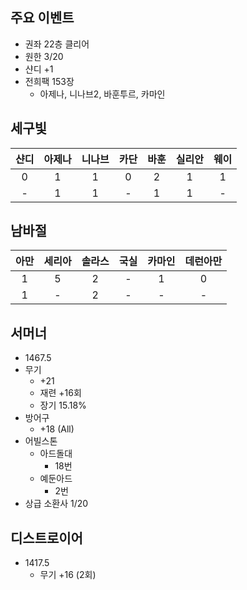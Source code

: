 주요 이벤트
---
* 권좌 22층 클리어
* 원한 3/20
* 샨디 +1
* 전희팩 153장
  * 아제나, 니나브2, 바훈투르, 카마인


세구빛
---
|샨디|아제나|니나브|카단|바훈|실리안|웨이|
|:-:|:-:|:-:|:-:|:-:|:-:|:-:|
|0|1|1|0|2|1|1|
|-|1|1|-|1|1|-|

남바절
---
|아만|세리아|솔라스|국실|카마인|데런아만|
|:-:|:-:|:-:|:-:|:-:|:-:|
|1|5|2|-|1|0|
|1|-|2|-|-|-|


서머너
---
* 1467.5
* 무기
  * +21
  * 재련 +16회
  * 장기 15.18%
* 방어구
  * +18 (All)
* 어빌스톤
  * 아드돌대
    * 18번
  * 예둔아드
    * 2번
* 상급 소환사 1/20

디스트로이어
---
* 1417.5
  * 무기 +16 (2회)
